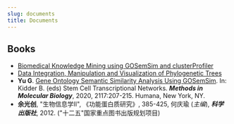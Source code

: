 ```yaml
---
slug: documents
title: Documents
---
```


## <i class="fa fa-book fa-1x" aria-hidden="true"></i> Books

+ [Biomedical Knowledge Mining using GOSemSim and clusterProfiler](https://yulab-smu.top/biomedical-knowledge-mining-book/)
+ [Data Integration, Manipulation and Visualization of Phylogenetic Trees](https://yulab-smu.top/treedata-book/)
+ **Yu G**. [Gene Ontology Semantic Similarity Analysis Using
    GOSemSim](http://dx.doi.org/10.1007/978-1-0716-0301-7_11). In:
    Kidder B. (eds) Stem Cell Transcriptional Networks. ***Methods in
    Molecular Biology***, 2020, 2117:207-215. Humana, New York, NY.
+ __余光创__, "生物信息学II", 《功能蛋白质研究》, 385-425, 何庆瑜 (*主编*), __*科学出版社*__, 2012. ("十二五"国家重点图书出版规划项目)